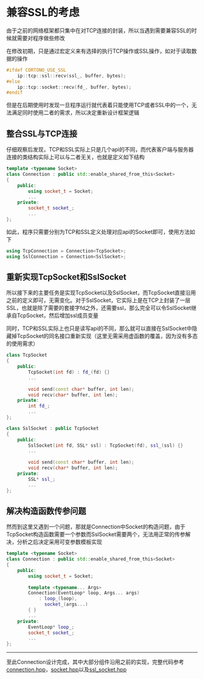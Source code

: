 # 兼容SSL的考虑

由于之前的网络框架都只集中在对TCP连接的封装，所以当遇到需要兼容SSL的时候就需要对程序做些修改

在修改初期，只是通过宏定义来有选择的执行TCP操作或SSL操作，如对于读取数据的操作

```c
#ifdef CORTONO_USE_SSL
	ip::tcp::ssl::recv(ssl_, buffer, bytes);
#else
	ip::tcp::socket::recv(fd_, buffer, bytes);
#endif
```

但是在后期使用时发现一旦程序运行就代表着只能使用TCP或者SSL中的一个，无法满足同时使用二者的需求，所以决定重新设计框架逻辑

## 整合SSL与TCP连接

仔细观察后发现，TCP和SSL实际上只是几个api的不同，而代表客户端与服务器连接的类结构实际上可以与二者无关，也就是定义如下结构

```c++
template <typename Socket>
class Connection : public std::enable_shared_from_this<Socket>
{
	public:
    	using socket_t = Socket;
    	...
    private:
    	socket_t socket_;
    	...
};
```

如此，程序只需要分别为TCP和SSL定义处理对应api的Socket即可，使用方法如下

```c++
using TcpConnection = Connection<TcpSocket>;
using SslConnection = Connection<SslSocket>;
```

## 重新实现TcpSocket和SslSocket

所以接下来的主要任务是实现TcpSocket以及SslSocket，而TcpSocket直接沿用之前的定义即可，无需变化。对于SslSocket，它实际上是在TCP上封装了一层SSL，也就是除了需要的套接字fd之外，还需要ssl，那么完全可以令SslSocket继承自TcpSocket，然后增加ssl成员变量

同时，TCP和SSL实际上也只是读写api的不同，那么就可以直接在SslSocket中隐藏掉TcpSocket的同名接口重新实现（这里无需采用虚函数的覆盖，因为没有多态的使用需求）

```c++
class TcpSocket
{
	public:
    	TcpSocket(int fd) : fd_(fd) {}
    	...
    	
    	void send(const char* buffer, int len);
    	void recv(char* buffer, int len);
    private:
    	int fd_;
    	...
};

class SslSocket : public TcpSocket
{
	public:
    	SslSocket(int fd, SSL* ssl) : TcpSocket(fd), ssl_(ssl) {}
    	...
    	
    	void send(const char* buffer, int len);
    	void recv(char* buffer, int len);
    private:
    	SSL* ssl_;
    	...
};
```

## 解决构造函数传参问题

然而到这里又遇到一个问题，那就是Connection中Socket的构造问题，由于TcpSocket构造函数需要一个参数而SslSocket需要两个，无法用正常的传参解决，分析之后决定采用可变参数模板实现

```c++
template <typename Socket>
class Connection : public std::enable_shared_from_this<Socket>
{
	public:
    	using socket_t = Socket;
    	
    	template <typename... Args>
    	Connection(EventLoop* loop, Args... args)
    		: loop_(loop),
    		  socket_(args...)
    	{ }
    	...
    private:
    	EventLoop* loop_;
    	socket_t socket_;
    	...
};
```

------

至此Connection设计完成，其中大部分组件沿用之前的实现，完整代码参考[connection.hpp](https://github.com/rocwangp/cortono/blob/master/net/connection.hpp)，[socket.hpp](https://github.com/rocwangp/cortono/blob/master/net/socket.hpp)以及[ssl_socket.hpp](https://github.com/rocwangp/cortono/blob/master/net/ssl_socket.hpp)

